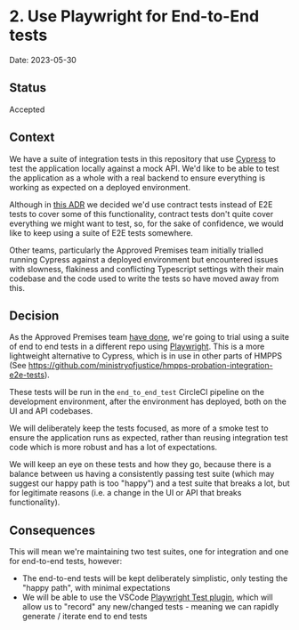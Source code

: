# 2. Use Playwright for End-to-End tests

Date: 2023-05-30

## Status

Accepted

## Context

We have a suite of integration tests in this repository that use
[Cypress](https://www.cypress.io/) to test the application locally against a
mock API. We'd like to be able to test the application as a whole with a real
backend to ensure everything is working as expected on a deployed environment.

Although in [this ADR](./0002-use-pact-for-contract-testing.md) we decided we'd
use contract tests instead of E2E tests to cover some of this functionality,
contract tests don't quite cover everything we might want to test, so, for the
sake of confidence, we would like to keep using a suite of E2E tests somewhere.

Other teams, particularly the Approved Premises team initially trialled running
Cypress against a deployed environment but encountered issues with slowness,
flakiness and conflicting Typescript settings with their main codebase and the
code used to write the tests so have moved away from this.

## Decision

As the Approved Premises team [have
done](https://github.com/ministryofjustice/hmpps-approved-premises-ui/blob/main/doc/architecture/decisions/0010-use-playwright-for-end-to-end-tests.md),
we're going to trial using a suite of end to end tests in a different repo
using [Playwright](https://playwright.dev/). This is a more lightweight
alternative to Cypress, which is in use in other parts of HMPPS (See
<https://github.com/ministryofjustice/hmpps-probation-integration-e2e-tests>).

These tests will be run in the `end_to_end_test` CircleCI pipeline on the
development environment, after the environment has deployed, both on the UI and
API codebases.

We will deliberately keep the tests focused, as more of a smoke test to ensure
the application runs as expected, rather than reusing integration test code
which is more robust and has a lot of expectations.

We will keep an eye on these tests and how they go, because there is a balance
between us having a consistently passing test suite (which may suggest our
happy path is too "happy") and a test suite that breaks a lot, but for
legitimate reasons (i.e. a change in the UI or API that breaks functionality).

## Consequences

This will mean we're maintaining two test suites, one for integration and one
for end-to-end tests, however:

- The end-to-end tests will be kept deliberately simplistic, only testing the
  "happy path", with minimal expectations
- We will be able to use the VSCode [Playwright Test
  plugin](https://marketplace.visualstudio.com/items?itemName=ms-playwright.playwright),
  which will allow us to "record" any new/changed tests - meaning we can
  rapidly generate / iterate end to end tests
